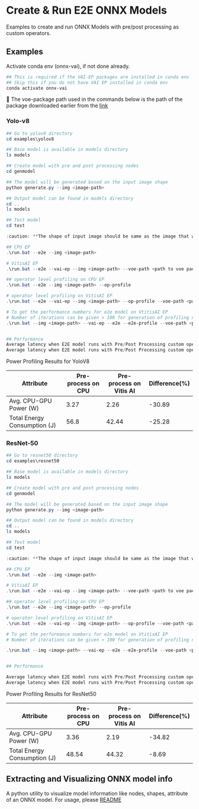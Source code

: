 # Create & Run E2E ONNX Models

Examples to create and run ONNX Models with pre/post processing as custom operators.

## Examples

Activate conda env (onnx-vai), if not done already.
```powershell
## This is required if the VAI-EP packages are installed in conda env
## Skip this if you do not have VAI EP installed in conda env
conda activate onnx-vai
```
:pushpin: The voe-package path used in the commands below is the path of the package downloaded earlier from the [link](http://xcoartifactory/artifactory/vai-rt-ipu-prod-local/com/amd/onnx-rt/phx/dev/603/windows/voe-4.0-win_amd64.zip) 

### Yolo-v8

```powershell
## Go to yolov8 directory
cd examples\yolov8

## Base model is available in models directory
ls models

## Create model with pre and post processing nodes
cd genmodel

## The model will be generated based on the input image shape 
python generate.py --img <image-path>

## Output model can be found in models directory
cd ..
ls models

## Test model 
cd test

:caution: **The shape of input image should be same as the image that was used for generating model**

## CPU EP
.\run.bat --e2e --img <image-path> 

# VitisAI EP
.\run.bat --e2e --vai-ep --img <image-path> --voe-path <path to voe package>

## operator level profiling on CPU EP 
.\run.bat --e2e --img <image-path> --op-profile 

# operator level profiling on VitisAI EP
.\run.bat --e2e --vai-ep --img <image-path> --op-profile --voe-path <path to voe package>

# To get the performance numbers for e2e model on VtitisAI EP
# Number of iterations can be given > 100 for generation of profiling numbers
.\run.bat --img <image-path> --vai-ep --e2e --e2e-profile --voe-path <path to voe package> --iterations <Number of iterations>


## Performance
Average latency when E2E model runs with Pre/Post Processing custom operators on CPU: 138.142 ms
Average latency when E2E model runs with Pre/Post Processing custom operators on AIE: 114.99 ms
```
Power Profiling Results for YoloV8

Attribute | Pre-process on CPU | Pre-process on Vitis AI | Difference(%)
--- | --- | --- | --- 
Avg. CPU-GPU Power (W)|3.27|2.26|-30.89
Total Energy Consumption (J)|56.8|42.44|-25.28

### ResNet-50

```powershell
## Go to resnet50 directory
cd examples\resnet50

## Base model is available in models directory
ls models

## Create model with pre and post processing nodes
cd genmodel

## The model will be generated based on the input image shape
python generate.py --img <image-path>

## Output model can be found in models directory
cd ..
ls models

## Test model
cd test

:caution: **The shape of input image should be same as the image that was used for generating model**

## CPU EP
.\run.bat --e2e --img <image-path> 

# VitisAI EP
.\run.bat --e2e --vai-ep --img <image-path> --voe-path <path to voe package>

## operator level profiling on CPU EP 
.\run.bat --e2e --img <image-path> --op-profile 

# operator level profiling on VitisAI EP
.\run.bat --e2e --vai-ep --img <image-path> --op-profile --voe-path <path to voe package>

# To get the performance numbers for e2e model on VtitisAI EP
# Number of iterations can be given > 100 for generation of profiling numbers

.\run.bat --img <image-path> --vai-ep --e2e --e2e-profile --voe-path <path to voe package> --iterations <Number of iterations>


## Performance

Average latency when E2E model runs with Pre/Post Processing custom operators on CPU: 26.6 ms
Average latency when E2E model runs with Pre/Post Processing custom operators on AIE: 28.8 ms
```
Power Profiling Results for ResNet50

Attribute | Pre-process on CPU | Pre-process on Vitis AI | Difference(%)
--- | --- | --- | --- 
Avg. CPU-GPU Power (W)|3.36|2.19|-34.82
Total Energy Consumption (J)|48.54|44.32|-8.69

## Extracting and Visualizing ONNX model info
A python utility to visualize model information like nodes, shapes, attribute of an ONNX model.
For usage, please [README](../tools/README.md)
